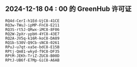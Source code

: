 ## 2024-12-18 04 : 00 的 GreenHub 许可证
```
RQ4d-CerI-h1Ed-UjC8-41CE
RQ3w-TWuJ-ipMP-FnC8-E211
RQ3S-rt5J-QRwx-iMC8-8F06
RQ2W-2pXr-ypbH-4YC8-43E7
RQ2A-JV5q-k16R-koC8-DA89
RQ1b-S30V-Q9Cb-sNC8-0261
RPuJ-u7qt-xa5e-bdC8-E15B
RPtj-Qm81-wkyd-f9C8-DF35
RPtM-JEKh-TriZ-ZUC8-B00D
RPtJ-UB6f-E7Mp-GiC8-A6AB
```
